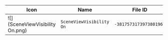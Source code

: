 | Icon | Name | File ID |
| ---  | ---  | ---     |
| ![](SceneViewVisibility On.png) | `SceneViewVisibility On` | `-3817573173973801965` |
